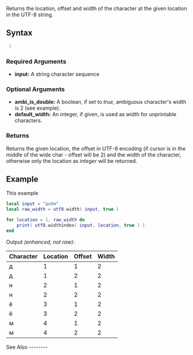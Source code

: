 Returns the location, offset and width of the character at the given location in the UTF-8 string.

Syntax
------

``` lua
 )
```

### Required Arguments

-   **input:** A string character sequence

### Optional Arguments

-   **ambi\_is\_double:** A boolean, if set to *true*, ambiguous character's width is 2 (see example).
-   **default\_width:** An integer, if given, is used as width for unprintable characters.

### Returns

Returns the given location, the offset in UTF-8 encoding (if cursor is in the middle of the wide char - offset will be 2) and the width of the character, otherwise only the location as *integer* will be returned.

Example
-------

<section name="Server" class="server" show="true">
This example

``` lua
local input = "днём"
local raw_width = utf8.width( input, true )

for location = 1, raw_width do
    print( utf8.widthindex( input, location, true ) )
end
```

Output *(enhanced, not raw)*:

| Character | Location | Offset | Width |
|-----------|----------|--------|-------|
| д         | 1        | 1      | 2     |
| д         | 1        | 2      | 2     |
| н         | 2        | 1      | 2     |
| н         | 2        | 2      | 2     |
| ё         | 3        | 1      | 2     |
| ё         | 3        | 2      | 2     |
| м         | 4        | 1      | 2     |
| м         | 4        | 2      | 2     |

</section>
See Also
--------
